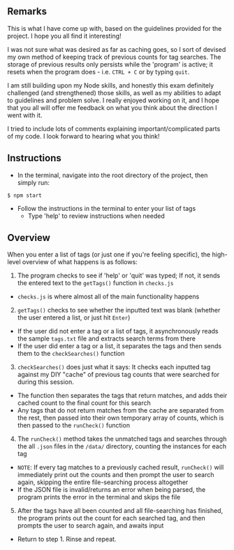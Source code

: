 Remarks
----

This is what I have come up with, based on the guidelines provided for the project. I hope you all find it interesting!

I was not sure what was desired as far as caching goes, so I sort of devised my own method of keeping track of previous counts for tag searches. The storage of previous results only persists while the 'program' is active; it resets when the program does - i.e. `CTRL + C` or by typing `quit`.

I am still building upon my Node skills, and honestly this exam definitely challenged (and strengthened) those skills, as well as my abilities to adapt to guidelines and problem solve. I really enjoyed working on it, and I hope that you all will offer me feedback on what you think about the direction I went with it.

I tried to include lots of comments explaining important/complicated parts of my code. I look forward to hearing what you think!


Instructions
----
- In the terminal, navigate into the root directory of the project, then simply run:
```
$ npm start
```
- Follow the instructions in the terminal to enter your list of tags
  - Type 'help' to review instructions when needed

Overview
----
When you enter a list of tags (or just one if you're feeling specific), the high-level overview of what happens is as follows:

1. The program checks to see if 'help' or 'quit' was typed; If not, it sends the entered text to the `getTags()` function in `checks.js`
  - `checks.js` is where almost all of the main functionality happens

2. `getTags()` checks to see whether the inputted text was blank (whether the user entered a list, or just hit `Enter`)
  - If the user did not enter a tag or a list of tags, it asynchronously reads the sample `tags.txt` file and extracts search terms from there
  - If the user did enter a tag or a list, it separates the tags and then sends them to the `checkSearches()` function

3. `checkSearches()` does just what it says: It checks each inputted tag against my DIY "cache" of previous tag counts that were searched for during this session.
  - The function then separates the tags that return matches, and adds their cached count to the final count for this search
  -  Any tags that do not return matches from the cache are separated from the rest, then passed into their own temporary array of counts, which is then passed to the `runCheck()` function

4. The `runCheck()` method takes the unmatched tags and searches through the all `.json` files in the `/data/` directory, counting the instances for each tag
  - `NOTE`: If every tag matches to a previously cached result, `runCheck()` will immediately print out the counts and then prompt the user to search again, skipping the entire file-searching process altogether
  - If the JSON file is invalid/returns an error when being parsed, the program prints the error in the terminal and skips the file
  
5. After the tags have all been counted and all file-searching has finished, the program prints out the count for each searched tag, and then prompts the user to search again, and awaits input
  - Return to step 1. Rinse and repeat.
